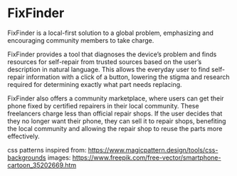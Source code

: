 # FixFinder

FixFinder is a local-first solution to a global problem, emphasizing and encouraging community members to take charge.

FixFinder provides a tool that diagnoses the device’s problem and finds resources for self-repair from trusted sources based on the user’s description in natural language. This allows the everyday user to find self-repair information with a click of a button, lowering the stigma and research required for determining exactly what part needs replacing.

FixFinder also offers a community marketplace, where users can get their phone fixed by certified repairers in their local community. These freelancers charge less than official repair shops. If the user decides that they no longer want their phone, they can sell it to repair shops, benefiting the local community and allowing the repair shop to reuse the parts more effectively.

css patterns inspired from: https://www.magicpattern.design/tools/css-backgrounds
images: https://www.freepik.com/free-vector/smartphone-cartoon_35202669.htm
